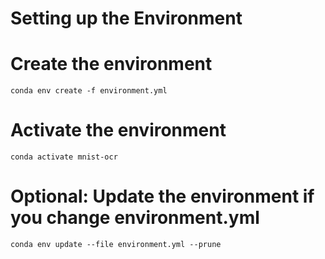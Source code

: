 # Setting up the Environment

# Create the environment
`conda env create -f environment.yml`

# Activate the environment
`conda activate mnist-ocr`

# Optional: Update the environment if you change environment.yml
`conda env update --file environment.yml --prune`
